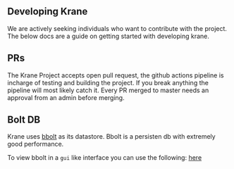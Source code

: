 ## Developing Krane

We are actively seeking individuals who want to contribute with the project. The below docs are a guide on getting started with developing krane.

## PRs

The Krane Project accepts open pull request, the github actions pipeline is incharge of testing and building the project. If you break anything the pipeline will most likely catch it. Every PR merged to master needs an approval from an admin before merging.

## Bolt DB

Krane uses [bbolt](https://github.com/etcd-io/bbolt) as its datastore. Bbolt is a persisten db with extremely good performance.

To view bbolt in a `gui` like interface you can use the following: [here](https://github.com/br0xen/boltbrowser)

